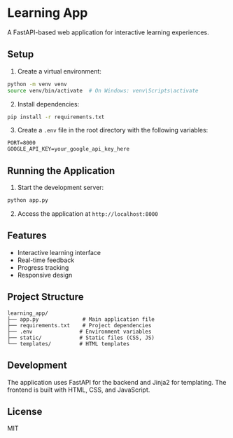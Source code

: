 # Learning App

A FastAPI-based web application for interactive learning experiences.

## Setup

1. Create a virtual environment:
```bash
python -m venv venv
source venv/bin/activate  # On Windows: venv\Scripts\activate
```

2. Install dependencies:
```bash
pip install -r requirements.txt
```

3. Create a `.env` file in the root directory with the following variables:
```
PORT=8000
GOOGLE_API_KEY=your_google_api_key_here
```

## Running the Application

1. Start the development server:
```bash
python app.py
```

2. Access the application at `http://localhost:8000`

## Features

- Interactive learning interface
- Real-time feedback
- Progress tracking
- Responsive design

## Project Structure

```
learning_app/
├── app.py              # Main application file
├── requirements.txt    # Project dependencies
├── .env               # Environment variables
├── static/            # Static files (CSS, JS)
└── templates/         # HTML templates
```

## Development

The application uses FastAPI for the backend and Jinja2 for templating. The frontend is built with HTML, CSS, and JavaScript.

## License

MIT 